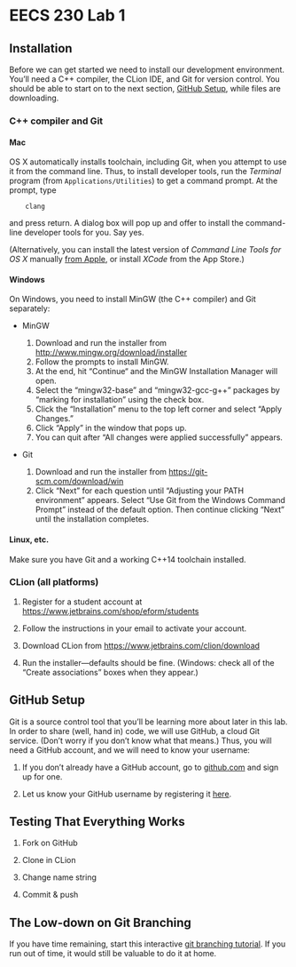 # EECS 230 Lab 1

## Installation

Before we can get started we need to install our development environment.
You’ll need a C++ compiler, the CLion IDE, and Git for version control.
You should be able to start on to the next section,
[GitHub Setup](#GitHubSetup), while files are downloading.

### C++ compiler and Git

#### Mac

OS X automatically installs toolchain, including Git, when you attempt to use it from the
command line. Thus, to install developer tools, run the *Terminal* program
(from `Applications/Utilities`) to get a command prompt. At the prompt, type

```
    clang
```

and press return. A dialog box will pop up and offer to install the command-line
developer tools for you. Say yes.

(Alternatively, you can install the latest version of *Command Line Tools for OS X*
manually [from Apple](https://developer.apple.com/downloads/), or install *XCode* from
the App Store.)

#### Windows

On Windows, you need to install MinGW (the C++ compiler) and Git separately:

  - MinGW

    1.  Download and run the installer from http://www.mingw.org/download/installer
    2.  Follow the prompts to install MinGW.
    3.  At the end, hit “Continue“ and the MinGW Installation Manager will open.
    4.  Select the “mingw32-base” and “mingw32-gcc-g++” packages
        by “marking for installation” using the check box.
    5.  Click the “Installation” menu to the top left corner and select “Apply Changes.”
    6.  Click “Apply” in the window that pops up.
    7.  You can quit after “All changes were applied successfully” appears.

  - Git

    1.  Download and run the installer from https://git-scm.com/download/win
    2.  Click “Next” for each question until “Adjusting your PATH environment” appears.
        Select “Use Git from the Windows Command Prompt” instead of the default option.
        Then continue clicking “Next” until the installation completes.
        
#### Linux, etc.

Make sure you have Git and a working C++14 toolchain installed.

### CLion (all platforms)

1.  Register for a student account at https://www.jetbrains.com/shop/eform/students

2.  Follow the instructions in your email to activate your account.

3.  Download CLion from https://www.jetbrains.com/clion/download

4.  Run the installer—defaults should be fine. (Windows: check all of the
    “Create associations” boxes when they appear.)

## GitHub Setup

Git is a source control tool that you’ll be learning more about later in this lab.
In order to share (well, hand in) code, we will use GitHub, a cloud Git service.
(Don’t worry if you don’t know what that means.) Thus, you will need a GitHub account,
and we will need to know your username:

1.  If you don’t already have a GitHub account, go to [github.com](https://github.com/) and sign up for one.

2.  Let us know your GitHub username by registering it [here](http://goo.gl/forms/fjlXl51Lsq).

## Testing That Everything Works

1. Fork on GitHub

2. Clone in CLion

3. Change name string

4. Commit & push

## The Low-down on Git Branching

If you have time remaining, start this interactive
[git branching tutorial](http://pcottle.github.io/learnGitBranching/). If you run out of time,
it would still be valuable to do it at home.

